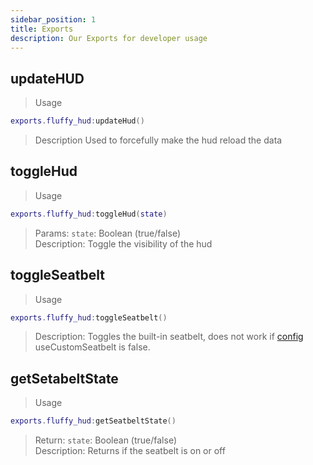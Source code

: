 ```yaml
---
sidebar_position: 1
title: Exports
description: Our Exports for developer usage
---
```



## updateHUD

 > Usage
```lua
exports.fluffy_hud:updateHud()
```
 > Description
 Used to forcefully make the hud reload the data

## toggleHud

> Usage
```lua
exports.fluffy_hud:toggleHud(state)
```
 > Params: `state`: Boolean (true/false)  
 > Description:
 Toggle the visibility of the hud

## toggleSeatbelt

> Usage
```lua
exports.fluffy_hud:toggleSeatbelt()
```
> Description: 
Toggles the built-in seatbelt, does not work if [config](config) useCustomSeatbelt  is false.

## getSetabeltState

> Usage
```lua
exports.fluffy_hud:getSeatbeltState()
```
 > Return: `state`: Boolean (true/false)   
 > Description: Returns if the seatbelt is on or off

